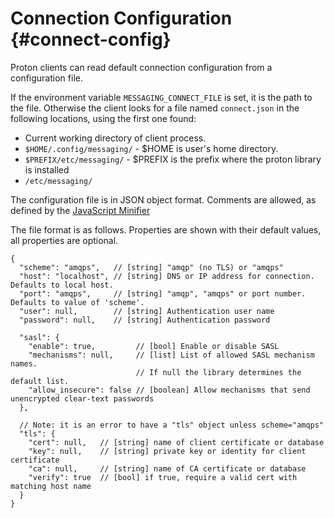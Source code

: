 # Connection Configuration {#connect-config}

Proton clients can read default connection configuration from a
configuration file.

If the environment variable `MESSAGING_CONNECT_FILE` is set, it is the
path to the file. Otherwise the client looks for a file named
`connect.json` in the following locations, using the first one found:

* Current working directory of client process.
* `$HOME/.config/messaging/` - $HOME is user's home directory.
* `$PREFIX/etc/messaging/` - $PREFIX is the prefix where the proton library is installed
* `/etc/messaging/`

The configuration file is in JSON object format. Comments are allowed,
as defined by the [JavaScript Minifier](https://www.crockford.com/javascript/jsmin.html)

The file format is as follows. Properties are shown with their default
values, all properties are optional.

    {
      "scheme": "amqps",   // [string] "amqp" (no TLS) or "amqps"
      "host": "localhost", // [string] DNS or IP address for connection. Defaults to local host.
      "port": "amqps",     // [string] "amqp", "amqps" or port number. Defaults to value of 'scheme'.
      "user": null,        // [string] Authentication user name
      "password": null,    // [string] Authentication password

      "sasl": {
        "enable": true,         // [bool] Enable or disable SASL
        "mechanisms": null,     // [list] List of allowed SASL mechanism names.
                                // If null the library determines the default list.
        "allow_insecure": false // [boolean] Allow mechanisms that send unencrypted clear-text passwords
      },

      // Note: it is an error to have a "tls" object unless scheme="amqps"
      "tls": {
        "cert": null,   // [string] name of client certificate or database
        "key": null,    // [string] private key or identity for client certificate
        "ca": null,     // [string] name of CA certificate or database
        "verify": true  // [bool] if true, require a valid cert with matching host name
      }
    }
